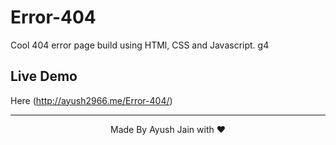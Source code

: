 # Error-404
Cool 404 error page build using HTMl, CSS and Javascript. g4
## Live Demo
Here (<a src="http://ayush2966.me/Error-404/">http://ayush2966.me/Error-404/</a>)

<hr>
<p align="center">
  Made By Ayush Jain with ❤️
  </p>
  
